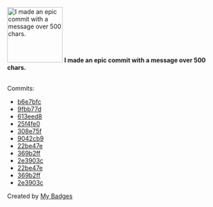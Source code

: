 <img src="https://my-badges.github.io/my-badges/epic-commit.png" alt="I made an epic commit with a message over 500 chars." title="I made an epic commit with a message over 500 chars." width="128">
<strong>I made an epic commit with a message over 500 chars.</strong>
<br><br>

Commits:

- <a href="https://github.com/Rignchen/sw/commit/b6e7bfc77ef16749f8f397f90421245d497f1441">b6e7bfc</a>
- <a href="https://github.com/Rignchen/sw/commit/9fbb77dc754b058cda3d7ab052ca9fc3d3076fcd">9fbb77d</a>
- <a href="https://github.com/dwesh163/labo-docker/commit/613eed82e8b1064a178a01fdf8e9b3568e6a23ce">613eed8</a>
- <a href="https://github.com/Rignchen/depot/commit/25f4fe07aebd52852b70725fd52672683c9314af">25f4fe0</a>
- <a href="https://github.com/Rignchen/climat_guardian/commit/308e75f8c714b8466671d31e37eb02b24eb0a15d">308e75f</a>
- <a href="https://github.com/Rignchen/climat_guardian/commit/9042cb98762df4a3d1809ede8ee7b77b1225f5da">9042cb9</a>
- <a href="https://github.com/Rignchen/ex-postgress/commit/22be47e03461001fc099c35b68da505eb755d134">22be47e</a>
- <a href="https://github.com/Rignchen/ex-postgress/commit/369b2ff9d5a0f2a2fa8e5f486cdde62da1937b90">369b2ff</a>
- <a href="https://github.com/Rignchen/ex-postgress/commit/2e3903c1a8435e18d4952b1254d5f3c9077885b1">2e3903c</a>
- <a href="https://github.com/jordyBSK/ex-postgress/commit/22be47e03461001fc099c35b68da505eb755d134">22be47e</a>
- <a href="https://github.com/jordyBSK/ex-postgress/commit/369b2ff9d5a0f2a2fa8e5f486cdde62da1937b90">369b2ff</a>
- <a href="https://github.com/jordyBSK/ex-postgress/commit/2e3903c1a8435e18d4952b1254d5f3c9077885b1">2e3903c</a>


Created by <a href="https://github.com/my-badges/my-badges">My Badges</a>